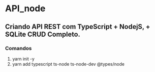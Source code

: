 # API_node

## Criando API REST com TypeScript + NodejS, + SQLite CRUD Completo.

### Comandos

1. yarn init -y
2. yarn add typescript ts-node ts-node-dev @types/node
